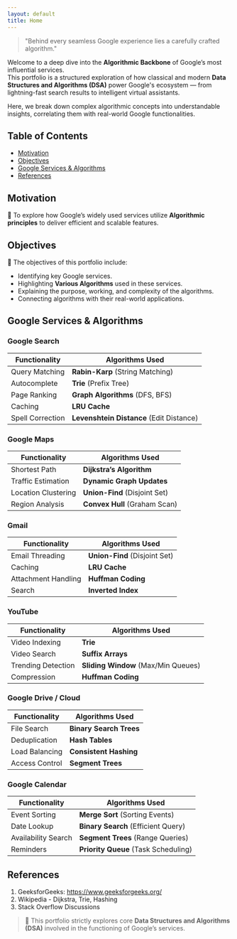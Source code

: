 ```yaml
---
layout: default
title: Home
---
```


> "Behind every seamless Google experience lies a carefully crafted algorithm."

Welcome to a deep dive into the **Algorithmic Backbone** of Google’s most influential services.  
This portfolio is a structured exploration of how classical and modern **Data Structures and Algorithms (DSA)** power Google's ecosystem — from lightning-fast search results to intelligent virtual assistants.

Here, we break down complex algorithmic concepts into understandable insights, correlating them with real-world Google functionalities.

## Table of Contents

- [Motivation](#motivation)
- [Objectives](#objectives)
- [Google Services & Algorithms](#google-services--algorithms)
- [References](#references)

## Motivation

🚀 To explore how Google’s widely used services utilize **Algorithmic principles** to deliver efficient and scalable features.

## Objectives

📌 The objectives of this portfolio include:

- Identifying key Google services.
- Highlighting **Various Algorithms** used in these services.
- Explaining the purpose, working, and complexity of the algorithms.
- Connecting algorithms with their real-world applications.

## Google Services & Algorithms

### Google Search

| Functionality        | Algorithms Used                      |
|----------------------|--------------------------------------|
| Query Matching       | **Rabin-Karp** (String Matching)     |
| Autocomplete         | **Trie** (Prefix Tree)               |
| Page Ranking         | **Graph Algorithms** (DFS, BFS)      |
| Caching              | **LRU Cache**                        |
| Spell Correction     | **Levenshtein Distance** (Edit Distance) |

### Google Maps

| Functionality        | Algorithms Used                      |
|----------------------|--------------------------------------|
| Shortest Path        | **Dijkstra’s Algorithm**             |
| Traffic Estimation   | **Dynamic Graph Updates**           |
| Location Clustering  | **Union-Find** (Disjoint Set)        |
| Region Analysis      | **Convex Hull** (Graham Scan)        |

### Gmail

| Functionality        | Algorithms Used                      |
|----------------------|--------------------------------------|
| Email Threading      | **Union-Find** (Disjoint Set)        |
| Caching              | **LRU Cache**                        |
| Attachment Handling  | **Huffman Coding**                   |
| Search               | **Inverted Index**                   |

### YouTube

| Functionality        | Algorithms Used                      |
|----------------------|--------------------------------------|
| Video Indexing       | **Trie**                             |
| Video Search         | **Suffix Arrays**                    |
| Trending Detection   | **Sliding Window** (Max/Min Queues)  |
| Compression          | **Huffman Coding**                   |

### Google Drive / Cloud

| Functionality        | Algorithms Used                      |
|----------------------|--------------------------------------|
| File Search          | **Binary Search Trees**              |
| Deduplication        | **Hash Tables**                      |
| Load Balancing       | **Consistent Hashing**               |
| Access Control       | **Segment Trees**                    |

### Google Calendar

| Functionality        | Algorithms Used                      |
|----------------------|--------------------------------------|
| Event Sorting        | **Merge Sort** (Sorting Events)      |
| Date Lookup          | **Binary Search** (Efficient Query)  |
| Availability Search  | **Segment Trees** (Range Queries)    |
| Reminders            | **Priority Queue** (Task Scheduling)|

## References

1. GeeksforGeeks: https://www.geeksforgeeks.org/
3. Wikipedia - Dijkstra, Trie, Hashing
4. Stack Overflow Discussions


> 📌 This portfolio strictly explores core **Data Structures and Algorithms (DSA)** involved in the functioning of Google’s services.
